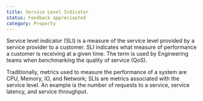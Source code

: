 ```yaml
---
title: Service Level Indicator
status: Feedback appreciapted
category: Property
---
```


Service level indicator (SLI) is a measure of the service level provided by a service provider to a customer.
SLI  indicates what measure of performance a customer is receiving at a given time. The term is used by Engineering teams when benchmarking the quality of service (QoS).

Traditionally, metrics used to measure the performance of a system are CPU, Memory, IO, and Network; SLIs are metrics associated with the service level. An example is the number of requests to a service, service latency, and service throughput.